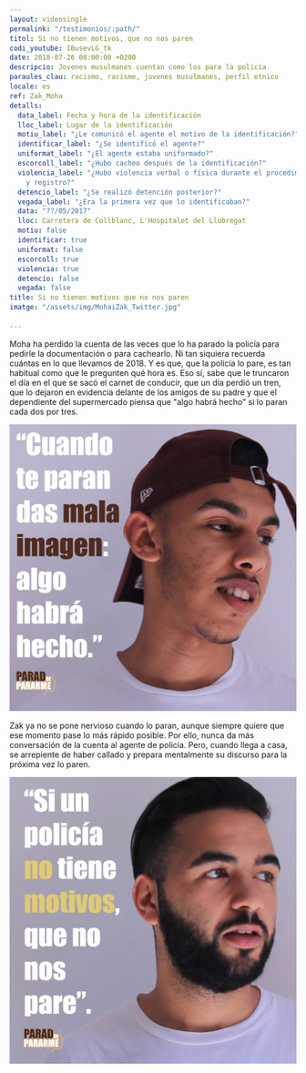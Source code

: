 ```yaml
---
layout: videosingle
permalink: "/testimonios/:path/"
titol: Si no tienen motivos, que no nos paren
codi_youtube: IBusevLG_tk
date: 2018-07-26 08:00:00 +0200
descripcio: Jovenes musulmanes cuentan como los para la policia
paraules_clau: racismo, racisme, jovenes musulmanes, perfil etnico
locale: es
ref: Zak_Moha
detalls:
  data_label: Fecha y hora de la identificación
  lloc_label: Lugar de la identificación
  motiu_label: "¿Le comunicó el agente el motivo de la identificación?"
  identificar_label: "¿Se identificó el agente?"
  uniformat_label: "¿El agente estaba uniformado?"
  escorcoll_label: "¿Hubo cacheo después de la identificación?"
  violencia_label: "¿Hubo violencia verbal o física durante el procedimiento de identificación
    y registro?"
  detencio_label: "¿Se realizó detención posterior?"
  vegada_label: "¿Era la primera vez que lo identificaban?"
  data: "??/05/2017"
  lloc: Carretera de Collblanc, L'Hospitalet del Llobregat
  motiu: false
  identificar: true
  uniformat: false
  escorcoll: true
  violencia: true
  detencio: false
  vegada: false
title: Si no tienen motivos que no nos paren
imatge: "/assets/img/MohaiZak_Twitter.jpg"

---
```

Moha ha perdido la cuenta de las veces que lo ha parado la policía para pedirle la documentación o para cachearlo. Ni tan siquiera recuerda cuántas en lo que llevamos de 2018. Y es que, que la policía lo pare, es tan habitual como que le pregunten qué hora es. Eso sí, sabe que le truncaron el día en el que se sacó el carnet de conducir, que un día perdió un tren, que lo dejaron en evidencia delante de los amigos de su padre y que el dependiente del supermercado piensa que "algo habrá hecho" si lo paran cada dos por tres.  

![](/assets/img/Moha_insta.jpg)

Zak ya no se pone nervioso cuando lo paran, aunque siempre quiere que ese momento pase lo más rápido posible. Por ello, nunca da más conversación de la cuenta al agente de policía. Pero, cuando llega a casa, se arrepiente de haber callado y prepara mentalmente su discurso para la próxima vez lo paren.  

![](/assets/img/Zak_insta.jpg)